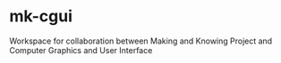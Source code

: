 # mk-cgui
Workspace for collaboration between Making and Knowing Project and Computer Graphics and User Interface 
